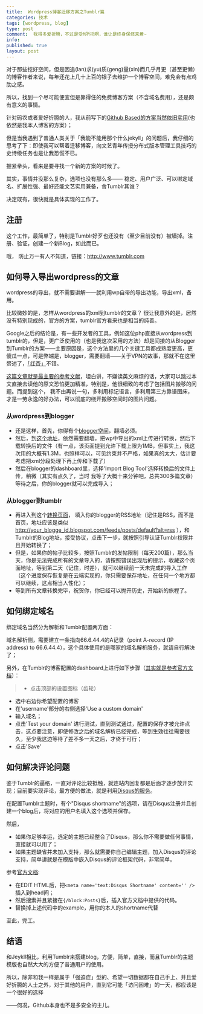 ```yaml
---
title:  Wordpress博客迁移方案之Tumblr篇
categories: 技术
tags: [wordpress, blog]
type: post
comment:  我得多爱折腾，不过是受M所托啊，谁让是终身保修来着~
info:
published: true
layout: post
---
```





对于那些挖好空间，但是因追(lan)求(yu)质(geng)量(xin)而几乎月更（甚至更懒）的博客作者来说，每年还花上几十上百的银子去维护一个博客空间，难免会有点鸡肋之感。

所以，找到一个尽可能便宜但是靠得住的免费博客方案（不含域名费用），还是颇有意义的事情。

针对码农或者爱好折腾的人，我从前写下的[Github Based的方案当然依旧实用][1](也依然是我本人博客的方案）；

但是当我遇到了普通人类关于「我能不能用那个什么jekyll」的问题后，我仔细的思考了下：即使我可以帮着迁移博客，向文艺青年传授分布式版本管理工具技巧的史诗级任务也是让我恐慌不已。

握紧拳头，看来是要寻找一个新的方案的时候了。

其实，事情并没那么复杂，选项也没有那么多—— 稳定、用户广泛、可以绑定域名、扩展性强、最好还能文艺实用兼备，舍Tumblr其谁？

决定既有，很快就是具体实现的工作了。

## 注册

这个工作，最简单了，特别是Tumblr好歹也还没有（至少目前没有）被墙掉。注册、验证，创建一个新Blog，如此而已。

哦， 防止万一有人不知道，链接：http://www.tumblr.com

## 如何导入导出wordpress的文章

wordpress的导出，就不需要讲解——就利用wp自带的导出功能，导出xml，备用。

比较微妙的是，怎样从wordpress的xml到tumblr的文章？ 很让我意外的是，居然没有特别现成的，官方的方案，tumblr官方看来也是相当的纯善。

Google之后的结论是，有一些开发者的工具，例如这位php直接从wordpress到tumblr的，但是，更广泛使用的（也是我这次采用的方法）却是间接的从Blogger到Tumblr的方案——主要原因是，这个方法里的几个关键工具都成熟度更高，更傻瓜一点，可是弊端是，blogger，需要翻墙——关于VPN的故事，那就不在这里赘述了，[「红杏」][3]不错。

[这篇文章就是最主要的参考文献][4]，坦白讲，不嫌读英文麻烦的话，大家可以跳过本文直接去读他的原文恐怕更加精准，特别是，他很细致的考虑了包括图片搬移的问题。而提到这个， 我不由再说一句，多利用标记语言，多利用第三方靠谱图床，才是一劳永逸的好办法，可以彻底的绕开搬移空间时的图片问题。

### 从wordpress到blogger

- 还是这样，首先，你得有个[blogger空间](www.blogger.com)，翻墙必须。
- 然后，到[这个地址](http://wordpress2blogger.appspot.com/)，依然需要翻墙，把wp中导出的xml上传进行转换，然后下载转换后的文件（有一点，该页面提到允许下载上限为1MB，但事实上，我这次用的大概有1.3M，也照样可以，可见约束并不严格，如果真的太大，估计要考虑把xml分段处理下再上传和下载了）
- 然后在blogger的dashboard里，选择'Import Blog Tool'选择转换后的文件上传，稍微（其实有点久了，当时 我等了大概十来分钟吧，总共300多篇文章）等待之后，你的blogger就可以完成导入；

### 从blogger到tumblr

- 再进入到这个[转换页面](http://www.bloggertotumblr.com/)， 填入你的blogger的RSS地址（记住是RSS，而不是首页，地址应该是类似 http://your_blogge_id.blogspot.com/feeds/posts/default?alt=rss ），和Tumblr的Blog地址，接受协议，点击下一步，就按照引导认证Tumblr权限并且开始转换了；
- 但是，如果你的帖子比较多，按照Tumblr的发帖限制（每天200篇），那么当天，你是无法完成所有的文章导入的，请按照错误出现后的提示，收藏这个页面地址，等到第二天（记住，时差），就可以继续前一天未完成的导入工作（这个进度保存恢复是在云端实现的，你只需要保存地址，在任何一个地方都可以继续，这点相当人性化）；
- 等到所有文章转换完毕，祝贺你，你已经可以抛开历史，开始新的旅程了。


## 如何绑定域名

绑定域名当然分为解析和Tumblr配置两方面：

域名解析侧，需要建立一条指向66.6.44.4的A记录（point A-record (IP address) to 66.6.44.4），这个具体使用的是哪家的域名解析服务，就请自行解决了；

另外，在Tumblr的博客配置的dashboard上进行如下步骤（[其实就是参考官方文档][5]）：

>- 点击顶部的设置图标（齿轮）
- 选中右边你希望配置的博客
- 在'username'部分的右侧选择'Use a custom domain'
- 输入域名；
- 点击'Test your domain' 进行测试，直到测试通过，配置的保存才被允许点击，这点要注意，即使修改之后的域名解析已经完成，等到生效往往需要很久，至少我这边等待了差不多一天之后，才终于可行；
- 点击'Save'


## 如何解决评论问题

鉴于Tumblr的逼格，一直对评论比较抵触，就连站内回复都是后面才逐步放开实现；目前要实现评论，最方便的做法，就是利用[Disqus的服务][6]。

在配置Tumblr主题时，有个"Disqus shortname"的选项，请在Disqus注册并且创建一个blog后，将对应的用户名填入这个选项并保存。

然后，

- 如果你足够幸运，选定的主题已经整合了Disqus，那么你不需要做任何事情，直接就可以用了；
- 如果主题缺省并未加入支持，那么就需要你自己编辑主题，加入Disqus的评论支持，简单讲就是在模版中嵌入Disqus的评论框架代码，非常简单。

参考[官方文档][7]:

- 在EDIT HTML后，把`<meta name='text:Disqus Shortname' content='' />`插入到head间；
- 然后搜索并且紧接在`{/block:Posts}`后，插入官方文档中提供的代码。
- 替换掉上述代码中的example，用你的本人的shortname代替

至此，完工。

## 结语

和Jeykll相比，利用Tumblr来搭建blog，方便，简单，直接，而且Tumblr的主题模版也自然大大的方便了普通用户的使用。

所以，除非和我一样是属于「强迫症」型的、希望一切数据都在自己手上、并且爱好折腾的人士之外，对于其他的用户，直到它可能「访问困难」的一天，都应该是一个很好的选择

——何况，Github本身也不是多安全的主儿。







[1]:http://mooninsky.net/from-wp-to-jekyll/
[2]:https://github.com/ideashower/Export-Wordpress-posts-to-Tumblr
[3]: https://chrome.google.com/webstore/detail/%E7%BA%A2%E6%9D%8F/heehjpdocpefckjobfgnfdbhoebhphkf?hl=zh-CN
[4]: http://howto.pui.ch/post/37850192094/how-to-migrate-your-wordpress-to-tumblr-including
[5]: https://www.tumblr.com/docs/en/custom_domains
[6]: http://disqus.com
[7]: https://help.disqus.com/customer/portal/articles/758168-tumblr-manual-installation-instructions
